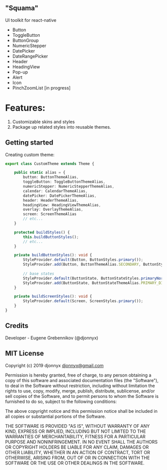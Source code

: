 ## "Squama"

UI toolkit for react-native

- Button
- ToggleButton
- ButtonGroup
- NumericStepper
- DatePicker
- DateRangePicker
- Header
- HeadingView
- Pop-up
- Alert
- Icon
- PinchZoomList [in progress]

# Features:

1. Customizable skins and styles
2. Package up related styles into reusable themes.

## Getting started

Creating custom theme:

```ts
export class CustomTheme extends Theme {

    public static alias = {
        button: ButtonThemeAlias,
        toggleButton: ToggleButtonThemeAlias,
        numericStepper: NumericStepperThemeAlias,
        calendar: CalendarThemeAlias,
        datePicker: DatePickerThemeAlias,
        header: HeaderThemeAlias,
        headingView: HeadingViewThemeAlias,
        overlay: OverlayThemeAlias,
        screen: ScreenThemeAlias
        // etc...
    }

    protected buildStyles() {
        this.buildButtonStyles();
        // etc...
    }

    private buildButtonStyles(): void {
        StyleProvider.default(Button, ButtonStyles.primary());
        StyleProvider.add(Button, ButtonThemeAlias.SECONDARY, ButtonStyles.secondary());
        
        // base states
        StyleProvider.default(ButtonState, ButtonStateStyles.primaryNormal());
        StyleProvider.add(ButtonState, ButtonStateThemeAlias.PRIMARY_DISABLED, ButtonStateStyles.primaryDisabled());
    }

    private buildScreenStyles(): void {
        StyleProvider.default(Screen, ScreenStyles.primary());
    }
}

```

## Credits

Developer - Eugene Grebennikov (@djonnyx)

## MIT License

Copyright (c) 2019 djonnyx <djonnyx@gmail.com>

Permission is hereby granted, free of charge, to any person obtaining a copy
of this software and associated documentation files (the "Software"), to deal
in the Software without restriction, including without limitation the rights
to use, copy, modify, merge, publish, distribute, sublicense, and/or sell
copies of the Software, and to permit persons to whom the Software is
furnished to do so, subject to the following conditions:

The above copyright notice and this permission notice shall be included in all
copies or substantial portions of the Software.

THE SOFTWARE IS PROVIDED "AS IS", WITHOUT WARRANTY OF ANY KIND, EXPRESS OR
IMPLIED, INCLUDING BUT NOT LIMITED TO THE WARRANTIES OF MERCHANTABILITY,
FITNESS FOR A PARTICULAR PURPOSE AND NONINFRINGEMENT. IN NO EVENT SHALL THE
AUTHORS OR COPYRIGHT HOLDERS BE LIABLE FOR ANY CLAIM, DAMAGES OR OTHER
LIABILITY, WHETHER IN AN ACTION OF CONTRACT, TORT OR OTHERWISE, ARISING FROM,
OUT OF OR IN CONNECTION WITH THE SOFTWARE OR THE USE OR OTHER DEALINGS IN THE
SOFTWARE.
